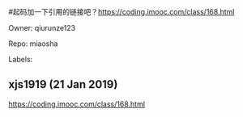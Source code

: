 #起码加一下引用的链接吧？https://coding.imooc.com/class/168.html

Owner: qiurunze123

Repo: miaosha

Labels: 

## xjs1919 (21 Jan 2019)

https://coding.imooc.com/class/168.html

